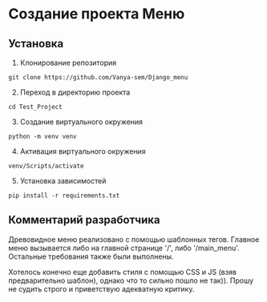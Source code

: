 # Создание проекта Меню


## Установка

1. Клонирование репозитория 

```git clone https://github.com/Vanya-sem/Django_menu```

2. Переход в директорию проекта

```cd Test_Project```

3. Создание виртуального окружения

```python -m venv venv```

4. Активация виртуального окружения

```venv/Scripts/activate```

5. Установка зависимостей

```pip install -r requirements.txt```

## Комментарий разработчика
Древовидное меню реализовано с помощью шаблонных тегов.
Главное меню вызывается либо на главной странице '/', либо '/main_menu'.
Остальные требования также были выполнены.

Хотелось конечно еще добавить стиля с помощью CSS и JS (взяв предварительно шаблон),
однако что то сильно пошло не так)). Прошу не судить строго и приветствую адекватную критику.